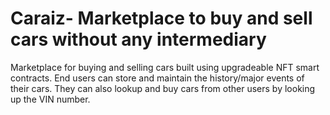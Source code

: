 # Caraiz- Marketplace to buy and sell cars without any intermediary

Marketplace for buying and selling cars built using upgradeable NFT smart contracts. End users can store and maintain the history/major events of their cars. They can also lookup and buy cars from other users by looking up the VIN number.
